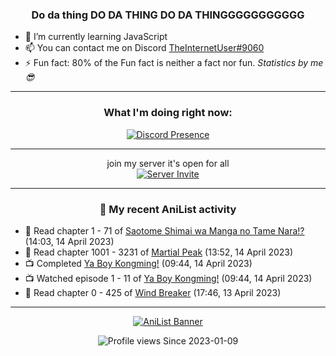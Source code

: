 <div align="center">

### Do da thing DO DA THING DO DA THINGGGGGGGGGGG
</div>

- 🌱 I’m currently learning JavaScript
- 📫 You can contact me on Discord [TheInternetUser#9060](https://discord.com/users/534117072796385300)
- ⚡ Fun fact: 80% of the Fun fact is neither a fact nor fun. _Statistics by me 😎_
<hr>

<div align="center">

### What I'm doing right now:
[![Discord Presence](https://lanyard.cnrad.dev/api/534117072796385300)](https://discord.com/users/534117072796385300)
<hr>

join my server it's open for all <br>
[![Server Invite](https://invidget.switchblade.xyz/bfYgVHxrSs)](https://discord.gg/bfYgVHxrSs)

<hr>
  
### 🌸 My recent AniList activity

</div>

<!-- ANILIST_ACTIVITY:start -->

-   📖 Read chapter 1 - 71 of [Saotome Shimai wa Manga no Tame Nara!?](https://anilist.co/manga/103621) (14:03, 14 April 2023)
-   📖 Read chapter 1001 - 3231 of [Martial Peak](https://anilist.co/manga/104494) (13:52, 14 April 2023)
-   📺 Completed [Ya Boy Kongming!](https://anilist.co/anime/141774) (09:44, 14 April 2023)
-   📺 Watched episode 1 - 11 of [Ya Boy Kongming!](https://anilist.co/anime/141774) (09:44, 14 April 2023)
-   📖 Read chapter 0 - 425 of [Wind Breaker](https://anilist.co/manga/86099) (17:46, 13 April 2023)

<!-- ANILIST_ACTIVITY:end -->
<hr>

<div align="center">

[![AniList Banner](https://img.anili.st/User/929966)](https://anilist.co/user/TheInternetUser)

![Profile views](https://gpvc.arturio.dev/TheInternetUse7) Since 2023-01-09

</div>
